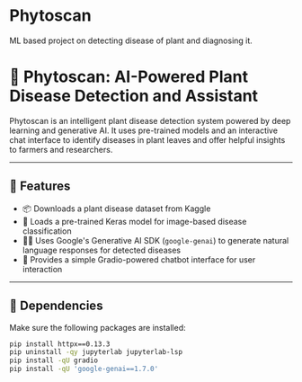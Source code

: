 # Phytoscan
ML based project on detecting disease of plant and diagnosing it.
# 🌿 Phytoscan: AI-Powered Plant Disease Detection and Assistant

Phytoscan is an intelligent plant disease detection system powered by deep learning and generative AI. It uses pre-trained models and an interactive chat interface to identify diseases in plant leaves and offer helpful insights to farmers and researchers.

---

## 🚀 Features

- 📦 Downloads a plant disease dataset from Kaggle
- 🧠 Loads a pre-trained Keras model for image-based disease classification
- 🧑‍🌾 Uses Google's Generative AI SDK (`google-genai`) to generate natural language responses for detected diseases
- 💬 Provides a simple Gradio-powered chatbot interface for user interaction

---

## 🧪 Dependencies

Make sure the following packages are installed:

```bash
pip install httpx==0.13.3
pip uninstall -qy jupyterlab jupyterlab-lsp
pip install -qU gradio
pip install -qU 'google-genai==1.7.0'

